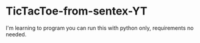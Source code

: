 # TicTacToe-from-sentex-YT
I'm learning to program you can run this with python only, requirements no needed.
